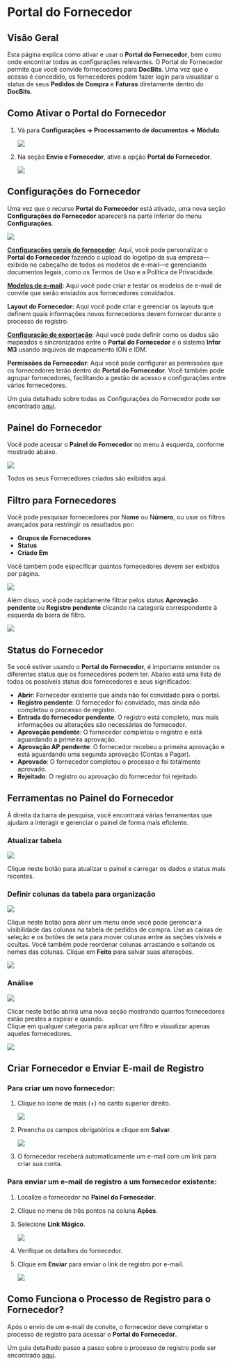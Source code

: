 # Portal do Fornecedor

## Visão Geral

Esta página explica como ativar e usar o **Portal do Fornecedor**, bem como onde encontrar todas as configurações relevantes. O Portal do Fornecedor permite que você convide fornecedores para **DocBits**. Uma vez que o acesso é concedido, os fornecedores podem fazer login para visualizar o status de seus **Pedidos de Compra** e **Faturas** diretamente dentro do **DocBits**.

## Como Ativar o Portal do Fornecedor

1.  Vá para **Configurações → Processamento de documentos → Módulo**.

    ![](https://raw.githubusercontent.com/Fellow-Consulting-AG/docbits/refs/heads/main/readme/.gitbook/assets/settings_module.png)
2.  Na seção **Envio e Fornecedor**, ative a opção **Portal do Fornecedor**.

    ![](https://raw.githubusercontent.com/Fellow-Consulting-AG/docbits/refs/heads/main/readme/.gitbook/assets/supplier_portal_1.png)

## Configurações do Fornecedor

Uma vez que o recurso **Portal do Fornecedor** está ativado, uma nova seção **Configurações do Fornecedor** aparecerá na parte inferior do menu **Configurações**.

![](https://raw.githubusercontent.com/Fellow-Consulting-AG/docbits/refs/heads/main/readme/.gitbook/assets/settings_suppplier_settings.png)

[**Configurações gerais do fornecedor**](../settings/supplier-setting/supplier-general-settings.md): Aqui, você pode personalizar o **Portal do Fornecedor** fazendo o upload do logotipo da sua empresa—exibido no cabeçalho de todos os modelos de e-mail—e gerenciando documentos legais, como os Termos de Uso e a Política de Privacidade.

[**Modelos de e-mail**](../settings/supplier-setting/editing-email-templates.md)**:** Aqui você pode criar e testar os modelos de e-mail de convite que serão enviados aos fornecedores convidados.

**Layout do Fornecedor:** Aqui você pode criar e gerenciar os layouts que definem quais informações novos fornecedores devem fornecer durante o processo de registro.

[**Configuração de exportação**](../settings/supplier-setting/export-configuration-for-supplier-portal-for-m3.md): Aqui você pode definir como os dados são mapeados e sincronizados entre o **Portal do Fornecedor** e o sistema **Infor M3** usando arquivos de mapeamento ION e IDM.

**Permissões do Fornecedor**: Aqui você pode configurar as permissões que os fornecedores terão dentro do **Portal do Fornecedor**. Você também pode agrupar fornecedores, facilitando a gestão de acesso e configurações entre vários fornecedores.

Um guia detalhado sobre todas as Configurações do Fornecedor pode ser encontrado [aqui](../settings/supplier-setting/).

## Painel do Fornecedor <a href="#supplier-permissions" id="supplier-permissions"></a>

Você pode acessar o **Painel do Fornecedor** no menu à esquerda, conforme mostrado abaixo.

![](https://raw.githubusercontent.com/Fellow-Consulting-AG/docbits/refs/heads/main/readme/.gitbook/assets/supplier_portal_2.png)

Todos os seus Fornecedores criados são exibidos aqui.

## Filtro para Fornecedores

Você pode pesquisar fornecedores por N**ome** ou N**úmero**, ou usar os filtros avançados para restringir os resultados por:

* **Grupos de Fornecedores**
* **Status**
* **Criado Em**

Você também pode especificar quantos fornecedores devem ser exibidos por página.

![](https://raw.githubusercontent.com/Fellow-Consulting-AG/docbits/refs/heads/main/readme/.gitbook/assets/supplier_portal_9.png)

Além disso, você pode rapidamente filtrar pelos status **Aprovação pendente** ou **Registro pendente** clicando na categoria correspondente à esquerda da barra de filtro.

![](https://raw.githubusercontent.com/Fellow-Consulting-AG/docbits/refs/heads/main/readme/.gitbook/assets/10.png)

## Status do Fornecedor

Se você estiver usando o **Portal do Fornecedor**, é importante entender os diferentes status que os fornecedores podem ter. Abaixo está uma lista de todos os possíveis status dos fornecedores e seus significados:

* **Abrir**: Fornecedor existente que ainda não foi convidado para o portal.
* **Registro pendente**: O fornecedor foi convidado, mas ainda não completou o processo de registro.
* **Entrada do fornecedor pendente**: O registro está completo, mas mais informações ou alterações são necessárias do fornecedor.
* **Aprovação pendente**: O fornecedor completou o registro e está aguardando a primeira aprovação.
* **Aprovação AP pendente**: O fornecedor recebeu a primeira aprovação e está aguardando uma segunda aprovação (Contas a Pagar).
* **Aprovado**: O fornecedor completou o processo e foi totalmente aprovado.
* **Rejeitado**: O registro ou aprovação do fornecedor foi rejeitado.

## Ferramentas no Painel do Fornecedor

À direita da barra de pesquisa, você encontrará várias ferramentas que ajudam a interagir e gerenciar o painel de forma mais eficiente.

### Atualizar tabela <a href="#refresh-table" id="refresh-table"></a>

![](https://raw.githubusercontent.com/Fellow-Consulting-AG/docbits/refs/heads/main/readme/.gitbook/assets/supplier_portal_3.png)

Clique neste botão para atualizar o painel e carregar os dados e status mais recentes.

### Definir colunas da tabela para organização <a href="#set-table-columns-for-organization" id="set-table-columns-for-organization"></a>

![](https://raw.githubusercontent.com/Fellow-Consulting-AG/docbits/refs/heads/main/readme/.gitbook/assets/supplier_portal_4.png)

Clique neste botão para abrir um menu onde você pode gerenciar a visibilidade das colunas na tabela de pedidos de compra. Use as caixas de seleção e os botões de seta para mover colunas entre as seções visíveis e ocultas. Você também pode reordenar colunas arrastando e soltando os nomes das colunas. Clique em **Feito** para salvar suas alterações.

![](https://raw.githubusercontent.com/Fellow-Consulting-AG/docbits/refs/heads/main/readme/.gitbook/assets/supplier_portal_7.png)

### Análise <a href="#analytics" id="analytics"></a>

![](https://raw.githubusercontent.com/Fellow-Consulting-AG/docbits/refs/heads/main/readme/.gitbook/assets/supplier_portal_5.png)

Clicar neste botão abrirá uma nova seção mostrando quantos fornecedores estão prestes a expirar e quando.\
Clique em qualquer categoria para aplicar um filtro e visualizar apenas aqueles fornecedores.

![](https://raw.githubusercontent.com/Fellow-Consulting-AG/docbits/refs/heads/main/readme/.gitbook/assets/supplier_portal_8.png)

## Criar Fornecedor e Enviar E-mail de Registro

### **Para criar um novo fornecedor:**

1.  Clique no ícone de mais (+) no canto superior direito.

    ![](https://raw.githubusercontent.com/Fellow-Consulting-AG/docbits/refs/heads/main/readme/.gitbook/assets/supplier_portal_6.png)
2.  Preencha os campos obrigatórios e clique em **Salvar**.

    ![](https://raw.githubusercontent.com/Fellow-Consulting-AG/docbits/refs/heads/main/readme/.gitbook/assets/supplier_portal_11.png)
3. O fornecedor receberá automaticamente um e-mail com um link para criar sua conta.

### **Para enviar um e-mail de registro a um fornecedor existente:**

1. Localize o fornecedor no **Painel do Fornecedor**.
2. Clique no menu de três pontos na coluna **Ações**.
3.  Selecione **Link Mágico**.

    ![](https://raw.githubusercontent.com/Fellow-Consulting-AG/docbits/refs/heads/main/readme/.gitbook/assets/supplier_portal_12.png)
4. Verifique os detalhes do fornecedor.
5.  Clique em **Enviar** para enviar o link de registro por e-mail.

    ![](https://raw.githubusercontent.com/Fellow-Consulting-AG/docbits/refs/heads/main/readme/.gitbook/assets/supplier_portal_13.png)

## Como Funciona o Processo de Registro para o Fornecedor?

Após o envio de um e-mail de convite, o fornecedor deve completar o processo de registro para acessar o **Portal do Fornecedor**.

Um guia detalhado passo a passo sobre o processo de registro pode ser encontrado [aqui](../../end-user-and-partner-section/end-user-section/supplier-portal/supplier-registration.md).
